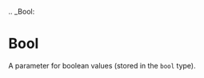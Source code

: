 [//]: # (THE CONTENT BELOW IS GENERATED. DO NOT EDIT.)
.. _Bool:

# Bool
[//]: # (ADD YOUR NOTES BELOW. THESE WILL BE PICKED EVERY TIME THE DOCS ARE REGENERATED. //end)
A parameter for boolean values (stored in the ``bool`` type).